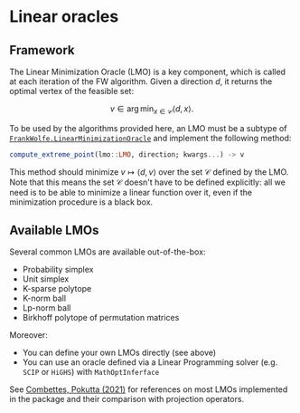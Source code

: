 # Linear oracles

## Framework

The Linear Minimization Oracle (LMO) is a key component, which is called at each iteration of the FW algorithm. Given a direction $d$, it returns the optimal vertex of the feasible set:

```math
v \in \arg \min_{x\in \mathcal{C}} \langle d,x \rangle.
```

To be used by the algorithms provided here, an LMO must be a subtype of [`FrankWolfe.LinearMinimizationOracle`](@ref) and implement the following method:

```julia
compute_extreme_point(lmo::LMO, direction; kwargs...) -> v
```

This method should minimize $v \mapsto \langle d, v \rangle$ over the set $\mathcal{C}$ defined by the LMO. Note that this means the set $\mathcal{C}$ doesn't have to be defined explicitly: all we need is to be able to minimize a linear function over it, even if the minimization procedure is a black box.

## Available LMOs

Several common LMOs are available out-of-the-box:

- Probability simplex
- Unit simplex
- K-sparse polytope
- K-norm ball
- Lp-norm ball
- Birkhoff polytope of permutation matrices

Moreover:

- You can define your own LMOs directly (see above)
- You can use an oracle defined via a Linear Programming solver (e.g. `SCIP` or `HiGHS`) with `MathOptInferface`

See [Combettes, Pokutta (2021)](https://arxiv.org/abs/2101.10040) for references on most LMOs implemented in the package and their comparison with projection operators.
